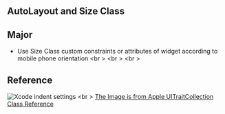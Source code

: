 AutoLayout and Size Class
----------

Major
----------
* Use Size Class custom constraints or attributes of widget according to mobile phone orientation 
<br \>
<br \>
<br \>

Reference
----------
![Xcode indent settings](https://github.com/rocooshiang/LearningSwiftRecord/blob/ModifyBranch/Book_進階實力的關鍵30項關鍵技巧/AutoLayout與SizeClass/Screenshot/Image1.png)
<br \>
[The Image is from Apple UITraitCollection Class Reference](https://developer.apple.com/library/ios/documentation/UIKit/Reference/UITraitCollection_ClassReference/index.html#//apple_ref/doc/uid/TP40014202)
